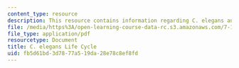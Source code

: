 ```yaml
---
content_type: resource
description: This resource contains information regarding C. elegans anatomy.
file: /media/https%3A/open-learning-course-data-rc.s3.amazonaws.com/7-15-experimental-molecular-genetics-spring-2015/fb5d61bd3d7877a519da28e78c8ef8fd_MIT7_15S15_life_cycle.pdf
file_type: application/pdf
resourcetype: Document
title: C. elegans Life Cycle
uid: fb5d61bd-3d78-77a5-19da-28e78c8ef8fd
---
```

